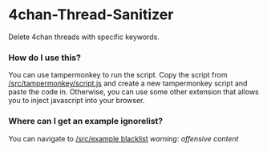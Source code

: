 # 4chan-Thread-Sanitizer
Delete 4chan threads with specific keywords. 

### How do I use this? 

You can use tampermonkey to run the script. Copy the script from [/src/tampermonkey/script.js](https://github.com/fuzzydragon/4chan-Thread-Sanitizer/blob/main/src/tampermonkey/script.js) and create a new tampermonkey script and paste the code in.
Otherwise, you can use some other extension that allows you to inject javascript into your browser. 

### Where can I get an example ignorelist? 

You can navigate to [/src/example blacklist](https://github.com/fuzzydragon/4chan-Thread-Sanitizer/blob/main/src/example%20ignorelist) _warning: offensive content_
